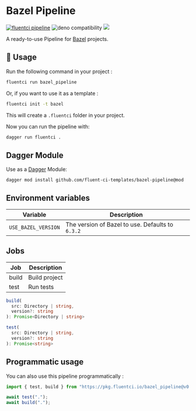 # Bazel Pipeline

[![fluentci pipeline](https://img.shields.io/badge/dynamic/json?label=pkg.fluentci.io&labelColor=%23000&color=%23460cf1&url=https%3A%2F%2Fapi.fluentci.io%2Fv1%2Fpipeline%2Fbazel_pipeline&query=%24.version)](https://pkg.fluentci.io/bazel_pipeline)
![deno compatibility](https://shield.deno.dev/deno/^1.34)
[![](https://img.shields.io/codecov/c/gh/fluent-ci-templates/bazel-pipeline)](https://codecov.io/gh/fluent-ci-templates/bazel-pipeline)

A ready-to-use Pipeline for [Bazel](https://bazel.build/) projects.

## 🚀 Usage

Run the following command in your project :

```bash
fluentci run bazel_pipeline
```

Or, if you want to use it as a template :

```bash
fluentci init -t bazel
```

This will create a `.fluentci` folder in your project.

Now you can run the pipeline with:

```bash
dagger run fluentci .
```

## Dagger Module

Use as a [Dagger](https://dagger.io) Module:

```bash
dagger mod install github.com/fluent-ci-templates/bazel-pipeline@mod
```

## Environment variables

| Variable            | Description                                      |
| ------------------- | ------------------------------------------------ |
| `USE_BAZEL_VERSION` | The version of Bazel to use. Defaults to `6.3.2` |

## Jobs

| Job       | Description   |
| --------- | ------------- |
| build     | Build project |
| test      | Run tests     |

```typescript
build(
  src: Directory | string,
  version?: string
): Promise<Directory | string>

test(
  src: Directory | string,
  version?: string
): Promise<string>
```

## Programmatic usage

You can also use this pipeline programmatically :

```ts
import { test, build } from "https://pkg.fluentci.io/bazel_pipeline@v0.4.0/mod.ts";

await test(".");
await build(".");
```
